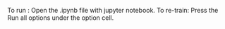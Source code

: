 To run :
Open the .ipynb file with jupyter notebook.
To re-train:
Press the Run all options under the option cell.
